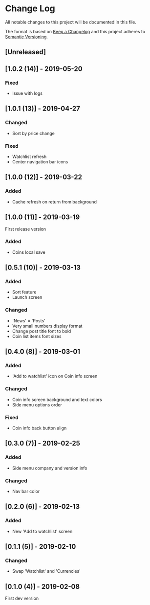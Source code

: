# Change Log
All notable changes to this project will be documented in this file.

The format is based on [Keep a Changelog](http://keepachangelog.com/)
and this project adheres to [Semantic Versioning](http://semver.org/).

## [Unreleased]

## [1.0.2 (14)] - 2019-05-20
### Fixed
- Issue with logs

## [1.0.1 (13)] - 2019-04-27
### Changed
- Sort by price change

### Fixed
- Watchlist refresh
- Center navigation bar icons

## [1.0.0 (12)] - 2019-03-22
### Added
- Cache refresh on return from background

## [1.0.0 (11)] - 2019-03-19
First release version

### Added
- Coins local save

## [0.5.1 (10)] - 2019-03-13
### Added
- Sort feature
- Launch screen

### Changed
- 'News' = 'Posts'
- Very small numbers display format
- Change post title font to bold
- Coin list items font sizes

## [0.4.0 (8)] - 2019-03-01
### Added
- 'Add to watchlist' icon on Coin info screen

### Changed
- Coin info screen background and text colors
- Side menu options order

### Fixed
- Coin info back button align

## [0.3.0 (7)] - 2019-02-25
### Added
- Side menu company and version info

### Changed
- Nav bar color

## [0.2.0 (6)] - 2019-02-13
### Added
- New 'Add to watchlist' screen

## [0.1.1 (5)] - 2019-02-10
### Changed
- Swap 'Watchlist' and 'Currencies'

## [0.1.0 (4)] - 2019-02-08
First dev version 

